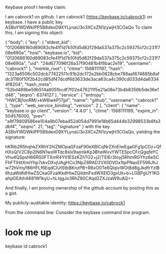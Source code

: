 Keybase proof
I hereby claim:

I am cabrock1 on github.
I am cabrock1 (https://keybase.io/cabrock1) on keybase.
I have a public key ASBoYWDWkIPP5B8dexD9XYLynaU3o3XCxZN1zywjH3COaQo
To claim this, I am signing this object:

{
  "body": {
    "key": {
      "eldest_kid": "0120686160d69083cfe41f1d7b10fd5d82f29da537a375c2c59375cf2c231f708e690a",
      "host": "keybase.io",
      "kid": "0120686160d69083cfe41f1d7b10fd5d82f29da537a375c2c59375cf2c231f708e690a",
      "uid": "24d677096f26a37f90481b4f8bac2e19",
      "username": "cabrock1"
    },
    "merkle_root": {
      "ctime": 1568111197,
      "hash": "1323a6506c502dcb77422511c91b2dc172e2bb0828cbe788aa1674885b8afdc31180f10f2b42cd85df47dcdf6d3633de3aca63ca4c390cd033d4da63344f8204",
      "hash_meta": "52bd489be59b514a805fbcdf7f02e476211f5e21a08e73b4b8356b5de36e1d46",
      "seqno": 6374127
    },
    "service": {
      "entropy": "HWCBj1onRM/+kW8iwkP17jpI",
      "name": "github",
      "username": "cabrock1"
    },
    "type": "web_service_binding",
    "version": 2
  },
  "client": {
    "name": "keybase.io go client",
    "version": "4.4.0"
  },
  "ctime": 1568111199,
  "expire_in": 504576000,
  "prev": "a9f79809586ee104a9b07eba452d054d7991e18b65d444b32998533b6fa3dbf4",
  "seqno": 21,
  "tag": "signature"
}
with the key ASBoYWDWkIPP5B8dexD9XYLynaU3o3XCxZN1zywjH3COaQo, yielding the signature:

hKRib2R5hqhkZXRhY2hlZMOpaGFzaF90eXBlCqNrZXnEIwEgaGFg1pCDz+QfHXsQ/V2C8p2lN6N1wsWTdc8sIx9wjmkKp3BheWxvYWTESpcCFcQgqfeYCVhu4QSpsH66RS0FTXmR4Ytl1ESzKZhTO2+j2/TEIEr3toyj5RhmRGYhz6eSCFhFTlHitXmiYhp7skvDXvjUAgHCo3NpZ8RAD2VX0DVOx1tpPNaxEF598JhJw72hVmyf86HFLf6EqdCIUtStbBKnzPB+R6xO0Te6QlqivWOt8d8gJkdfrYzlB6hzaWdfdHlwZSCkaGFzaIKkdHlwZQildmFsdWXEID3gxUk+b+LGBPgUY1KGahpGEAthA681W1kyU+hLIqgJo3RhZ80CAqd2ZXJzaW9uAQ==

And finally, I am proving ownership of the github account by posting this as a gist.

My publicly-auditable identity:
https://keybase.io/cabrock1

From the command line:
Consider the keybase command line program.

# look me up
keybase id cabrock1
